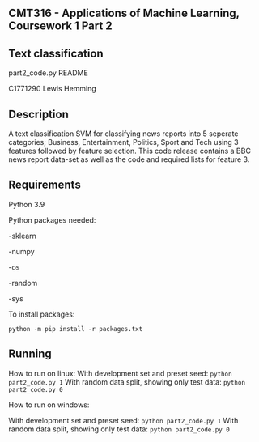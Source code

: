 CMT316 - Applications of Machine Learning, Coursework 1 Part 2
------------------------------------------------------------------------------
Text classification
------------------------------------------------------------------------------
part2_code.py README

C1771290
Lewis Hemming

Description
------------------------------------------------------------------------------
A text classification SVM for classifying news reports into 5 seperate categories;
Business, Entertainment, Politics, Sport and Tech
using 3 features followed by feature selection. This code release contains a BBC news report data-set as well as the code and required lists for feature 3.

Requirements
------------------------------------------------------------------------------
Python 3.9

Python packages needed:

-sklearn

-numpy

-os

-random

-sys

To install packages:

```python -m pip install -r packages.txt```

Running
------------------------------------------------------------------------------
How to run on linux:
  With development set and preset seed:
```python part2_code.py 1```
  With random data split, showing only test data:
```python part2_code.py 0``` 

How to run on windows: 

  With development set and preset seed:
```python part2_code.py 1```
  With random data split, showing only test data:
```python part2_code.py 0``` 
